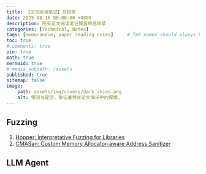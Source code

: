 ```yaml
---
title: 【论文阅读笔记】总目录
date: 2025-08-16 00:00:00 +0800
description: 所有论文阅读笔记博客的总目录
categories: [Technical, Notes]
tags: [memorandum, paper reading notes]     # TAG names should always be lowercase
toc: true
# comments: true
pin: true
math: true
mermaid: true
# media_subpath: /assets
published: true
sitemap: false
image:
    path: assets/img/covers/dark_skies.png
    alt: 银河与星空，象征着我在论文海洋中的探索。
---
```


## Fuzzing
1. [Hopper: Interpretative Fuzzing for Libraries](../Hopper)
2. [CMASan: Custom Memory Allocator-aware Address Sanitizer](../CMASan)

## LLM Agent

